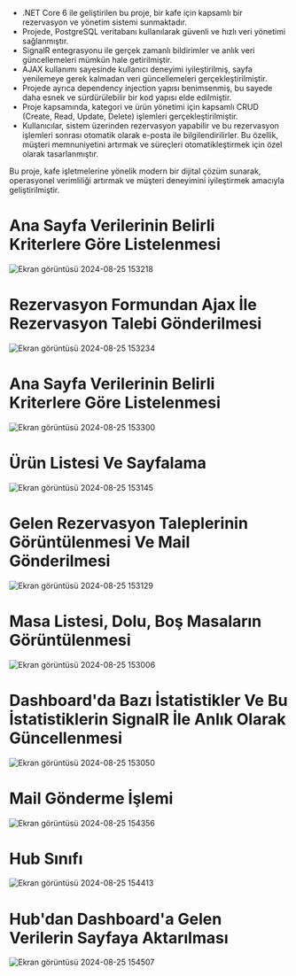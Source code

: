 
- .NET Core 6 ile geliştirilen bu proje, bir kafe için kapsamlı bir rezervasyon ve yönetim sistemi sunmaktadır.
- Projede, PostgreSQL veritabanı kullanılarak güvenli ve hızlı veri yönetimi sağlanmıştır.
- SignalR entegrasyonu ile gerçek zamanlı bildirimler ve anlık veri güncellemeleri mümkün hale getirilmiştir.
- AJAX kullanımı sayesinde kullanıcı deneyimi iyileştirilmiş, sayfa yenilemeye gerek kalmadan veri güncellemeleri gerçekleştirilmiştir.
- Projede ayrıca dependency injection yapısı benimsenmiş, bu sayede daha esnek ve sürdürülebilir bir kod yapısı elde edilmiştir.
- Proje kapsamında, kategori ve ürün yönetimi için kapsamlı CRUD (Create, Read, Update, Delete) işlemleri gerçekleştirilmiştir.
- Kullanıcılar, sistem üzerinden rezervasyon yapabilir ve bu rezervasyon işlemleri sonrası otomatik olarak e-posta ile bilgilendirilirler. Bu özellik, müşteri memnuniyetini artırmak ve süreçleri otomatikleştirmek için özel olarak tasarlanmıştır.

Bu proje, kafe işletmelerine yönelik modern bir dijital çözüm sunarak, operasyonel verimliliği artırmak ve müşteri deneyimini iyileştirmek amacıyla geliştirilmiştir.

# Ana Sayfa Verilerinin Belirli Kriterlere Göre Listelenmesi
![Ekran görüntüsü 2024-08-25 153218](https://github.com/user-attachments/assets/705db88c-c144-4956-a5c7-6b710a778438)

# Rezervasyon Formundan Ajax İle Rezervasyon Talebi Gönderilmesi
![Ekran görüntüsü 2024-08-25 153234](https://github.com/user-attachments/assets/ed2f8676-de26-498d-b2d4-2bf2fa9ff276)

# Ana Sayfa Verilerinin Belirli Kriterlere Göre Listelenmesi
![Ekran görüntüsü 2024-08-25 153300](https://github.com/user-attachments/assets/a6929f75-b5c8-4b02-8b73-4462b507d4fd)

# Ürün Listesi Ve Sayfalama
![Ekran görüntüsü 2024-08-25 153145](https://github.com/user-attachments/assets/0b50cc0a-9e5b-4b46-b0a0-32238bd2b228)

# Gelen Rezervasyon Taleplerinin Görüntülenmesi Ve Mail Gönderilmesi
![Ekran görüntüsü 2024-08-25 153129](https://github.com/user-attachments/assets/b6aaf7bd-5682-459b-9f7d-0f45a424c425)

# Masa Listesi, Dolu, Boş Masaların Görüntülenmesi
![Ekran görüntüsü 2024-08-25 153006](https://github.com/user-attachments/assets/5e5d8321-1018-4393-b8f4-8dd802369777)

# Dashboard'da Bazı İstatistikler Ve Bu İstatistiklerin SignalR İle Anlık Olarak Güncellenmesi
![Ekran görüntüsü 2024-08-25 153050](https://github.com/user-attachments/assets/76eaec76-12aa-42eb-b595-8e180af4059a)

# Mail Gönderme İşlemi
![Ekran görüntüsü 2024-08-25 154356](https://github.com/user-attachments/assets/ed9a619b-9604-4b8f-bee8-a0110b7fe470)

# Hub Sınıfı
![Ekran görüntüsü 2024-08-25 154413](https://github.com/user-attachments/assets/261bde80-d900-4260-a47f-50dacb176cef)

# Hub'dan Dashboard'a Gelen Verilerin Sayfaya Aktarılması
![Ekran görüntüsü 2024-08-25 154507](https://github.com/user-attachments/assets/c28306d2-2e3d-4674-b14b-035c42acf326)
